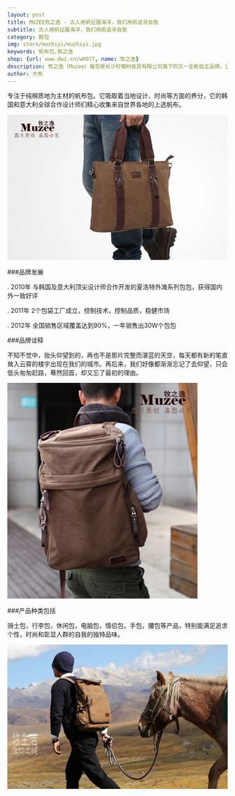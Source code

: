 ```yaml
---
layout: post
title: MUZEE牧之逸 - 古人用帆征服海洋，我们用帆追寻自我
subtitle: 古人用帆征服海洋，我们用帆追寻自我
category: 鞋包
img: store/muzhiyi/muzhiyi.jpg
keywords: 帆布包,牧之逸
shop: {url: www.dwz.cn/wKO77, name: 牧之逸}
description: 牧之逸（Muzee）箱包是长沙柠檬树皮具有限公司旗下的又一全新自主品牌。公司集设计、生产、销售于一体。专注于纯棉质地为主材的帆布包，包包崇尚自由、随性、洒脱的个性，为您平淡的生活增添一丝风味！我们将以物美价廉的产品和专业的服务态度，不断回馈给予我们支持的每一位顾客。并致力引领一场复古怀旧的帆布风潮。
author: 大熊
---
```


专注于纯棉质地为主材的帆布包。它吸取着当地设计、时尚等方面的养分，它的韩国和意大利全球合作设计师们精心收集来自世界各地的上选帆布。

![Alt "云上古村"](/images/store/muzhiyi/00.jpg)

###品牌发展

. 2010年 与韩国及意大利顶尖设计师合作开发的夏洛特外滩系列包包，获得国内外一致好评

. 2011年 2个包袋工厂成立，控制技术，控制品质，稳健市场

. 2012年 全国销售区域覆盖达到90%，一年销售出30W个包包


###品牌诠释

不知不觉中，抬头仰望到的，再也不是那片完整而湛蓝的天空，每天都有新的笔直耸入云霄的楼宇出现在我们的城市。再后来，我们好像都渐渐忘记了去仰望，只会低头匆匆赶路，蓦然回首，却又忘了最初的理由。

![Alt "云上古村"](/images/store/muzhiyi/01.jpg)

###产品种类包括

骑士包，行李包，休闲包，电脑包，情侣包，手包，腰包等产品，特别能满足追求个性，时尚和彰显人群的自我的独特品味。

![Alt "云上古村"](/images/store/muzhiyi/02.jpg)


